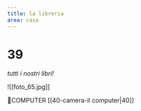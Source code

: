 ```yaml
---
title: la libreria
area: casa
---
```

# 39
_tutti i nostri libri!_

![[foto_65.jpg]]

👀COMPUTER [[40-camera-il computer|40]]
